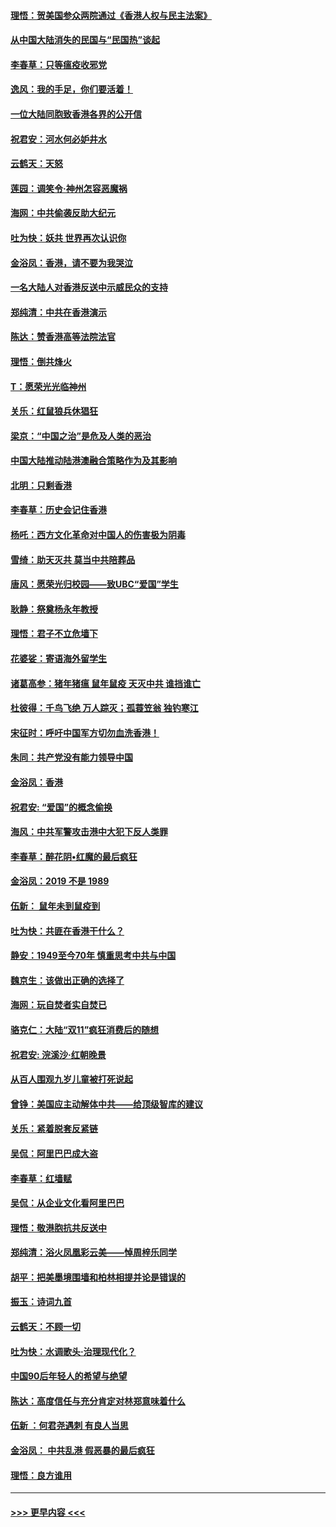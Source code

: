 #### [理悟：贺美国参众两院通过《香港人权与民主法案》](../pages/nsc993/n11678104.md?t=11251144) 
#### [从中国大陆消失的民国与“民国热”谈起](../pages/nsc993/n11678075.md?t=11251144) 
#### [李春草：只等瘟疫收邪党](../pages/nsc993/n11677308.md?t=11251144) 
#### [逸风：我的手足，你们要活着！](../pages/nsc993/n11676352.md?t=11251144) 
#### [一位大陆同胞致香港各界的公开信](../pages/nsc993/n11675761.md?t=11251144) 
#### [祝君安：河水何必妒井水](../pages/nsc993/n11675746.md?t=11251144) 
#### [云鹤天：天怒](../pages/nsc993/n11675718.md?t=11251144) 
#### [莲园：调笑令‧神州怎容恶魔祸](../pages/nsc993/n11675648.md?t=11251144) 
#### [海网：中共偷袭反助大纪元](../pages/nsc993/n11673515.md?t=11251144) 
#### [吐为快：妖共 世界再次认识你](../pages/nsc993/n11673506.md?t=11251144) 
#### [金浴凤：香港，请不要为我哭泣](../pages/nsc993/n11673248.md?t=11251144) 
#### [一名大陆人对香港反送中示威民众的支持](../pages/nsc993/n11672615.md?t=11251144) 
#### [郑纯清：中共在香港演示](../pages/nsc993/n11670539.md?t=11251144) 
#### [陈达：赞香港高等法院法官](../pages/nsc993/n11669542.md?t=11251144) 
#### [理悟：倒共烽火](../pages/nsc993/n11668844.md?t=11251144) 
#### [T：愿荣光光临神州](../pages/nsc993/n11668421.md?t=11251144) 
#### [关乐：红鼠狼兵休猖狂](../pages/nsc993/n11668378.md?t=11251144) 
#### [梁京：“中国之治”是危及人类的恶治](../pages/nsc993/n11668328.md?t=11251144) 
#### [中国大陆推动陆港澳融合策略作为及其影响](../pages/nsc993/n11668157.md?t=11251144) 
#### [北明：只剩香港](../pages/nsc993/n11668002.md?t=11251144) 
#### [李春草：历史会记住香港](../pages/nsc993/n11667927.md?t=11251144) 
#### [杨吒：西方文化革命对中国人的伤害极为阴毒](../pages/nsc993/n11664521.md?t=11251144) 
#### [雪绮：助天灭共 莫当中共陪葬品](../pages/nsc993/n11662650.md?t=11251144) 
#### [唐风：愿荣光归校园——致UBC“爱国”学生](../pages/nsc993/n11662194.md?t=11251144) 
#### [耿静：祭奠杨永年教授](../pages/nsc993/n11662514.md?t=11251144) 
#### [理悟：君子不立危墙下](../pages/nsc993/n11662172.md?t=11251144) 
#### [花婆娑：寄语海外留学生](../pages/nsc993/n11662121.md?t=11251144) 
#### [诸葛高参：猪年猪瘟 鼠年鼠疫 天灭中共 谁挡谁亡](../pages/nsc993/n11661980.md?t=11251144) 
#### [杜彼得：千鸟飞绝 万人踪灭；孤蓑笠翁 独钓寒江](../pages/nsc993/n11661170.md?t=11251144) 
#### [宋征时：呼吁中国军方切勿血洗香港！](../pages/nsc993/n11415318.md?t=11251144) 
#### [朱同：共产党没有能力领导中国](../pages/nsc993/n11660421.md?t=11251144) 
#### [金浴凤：香港](../pages/nsc993/n11660419.md?t=11251144) 
#### [祝君安: “爱国”的概念偷换](../pages/nsc993/n11659706.md?t=11251144) 
#### [海风：中共军警攻击港中大犯下反人类罪](../pages/nsc993/n11659632.md?t=11251144) 
#### [李春草：醉花阴•红魔的最后疯狂](../pages/nsc993/n11659287.md?t=11251144) 
#### [金浴凤：2019 不是 1989](../pages/nsc993/n11657663.md?t=11251144) 
#### [伍新： 鼠年未到鼠疫到](../pages/nsc993/n11655098.md?t=11251144) 
#### [吐为快：共匪在香港干什么？](../pages/nsc993/n11654891.md?t=11251144) 
#### [静安：1949至今70年 慎重思考中共与中国](../pages/nsc993/n11651244.md?t=11251144) 
#### [魏京生：该做出正确的选择了](../pages/nsc993/n11653084.md?t=11251144) 
#### [海网：玩自焚者实自焚已](../pages/nsc993/n11652423.md?t=11251144) 
#### [骆克仁：大陆“双11”疯狂消费后的随想](../pages/nsc993/n11652305.md?t=11251144) 
#### [祝君安: 浣溪沙·红朝晚景](../pages/nsc993/n11652258.md?t=11251144) 
#### [从百人围观九岁儿童被打死说起](../pages/nsc993/n11651030.md?t=11251144) 
#### [曾铮：美国应主动解体中共——给顶级智库的建议](../pages/nsc993/n11649888.md?t=11251144) 
#### [关乐：紧着脱套反紧链](../pages/nsc993/n11649069.md?t=11251144) 
#### [吴侃：阿里巴巴成大盗](../pages/nsc993/n11645523.md?t=11251144) 
#### [李春草：红墙赋](../pages/nsc993/n11646389.md?t=11251144) 
#### [吴侃：从企业文化看阿里巴巴](../pages/nsc993/n11645476.md?t=11251144) 
#### [理悟：敬港胞抗共反送中](../pages/nsc993/n11645466.md?t=11251144) 
#### [郑纯清：浴火凤凰彩云美——悼周梓乐同学](../pages/nsc993/n11645155.md?t=11251144) 
#### [胡平：把美墨境围墙和柏林相提并论是错误的](../pages/nsc993/n11645134.md?t=11251144) 
#### [振玉：诗词九首](../pages/nsc993/n11644081.md?t=11251144) 
#### [云鹤天：不顾一切](../pages/nsc993/n11643508.md?t=11251144) 
#### [吐为快：水调歌头·治理现代化？](../pages/nsc993/n11643485.md?t=11251144) 
#### [中国90后年轻人的希望与绝望](../pages/nsc993/n11642317.md?t=11251144) 
#### [陈达：高度信任与充分肯定对林郑意味着什么](../pages/nsc993/n11641441.md?t=11251144) 
#### [伍新 ：何君尧遇刺 有良人当思](../pages/nsc993/n11641503.md?t=11251144) 
#### [金浴凤： 中共乱港  假恶暴的最后疯狂](../pages/nsc993/n11641495.md?t=11251144) 
#### [理悟：良方谁用](../pages/nsc993/n11641463.md?t=11251144) 

----
#### [ >>> 更早内容 <<< ](../indexes/nsc993-earlier.md)

